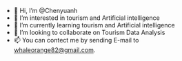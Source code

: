 - 👋 Hi, I’m @Chenyuanh
- 👀 I’m interested in tourism and Artificial intelligence 
- 🌱 I’m currently learning tourism and Artificial intelligence 
- 💞️ I’m looking to collaborate on Tourism Data Analysis
- 📫 You can contect me by sending E-mail to whaleorange82@gmail.com.

<!---
Chenyuanh/Chenyuanh is a ✨ special ✨ repository because its `README.md` (this file) appears on your GitHub profile.
You can click the Preview link to take a look at your changes.
--->
